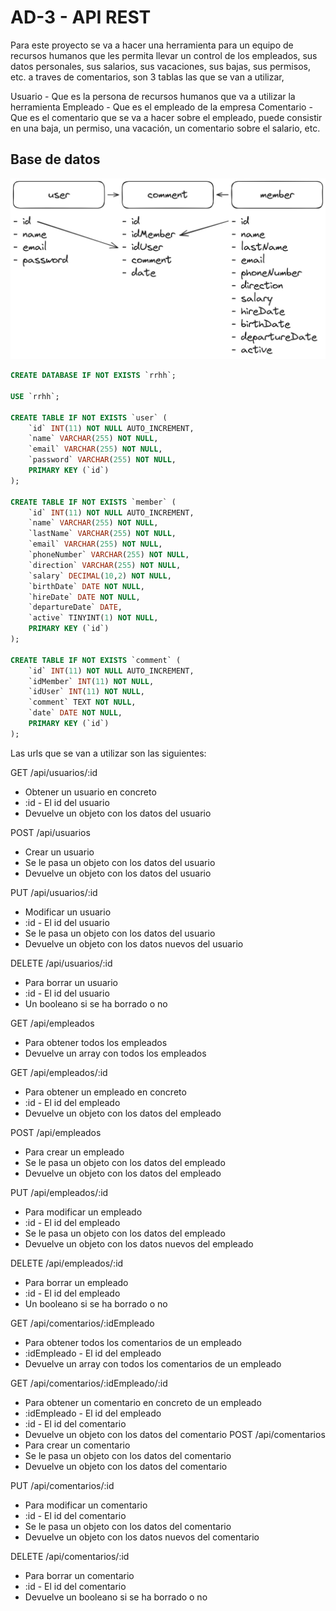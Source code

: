 # AD-3 - API REST

Para este proyecto se va a hacer una herramienta para un equipo de recursos humanos que les permita llevar un control de los empleados, sus datos personales, sus salarios, sus vacaciones, sus bajas, sus permisos, etc. a traves de comentarios, son 3 tablas las que se van a utilizar,

Usuario - Que es la persona de recursos humanos que va a utilizar la herramienta
Empleado - Que es el empleado de la empresa
Comentario - Que es el comentario que se va a hacer sobre el empleado, puede consistir en una baja, un permiso, una vacación, un comentario sobre el salario, etc.

## Base de datos

![Base de datos](./img/bbdd.png)

```sql
CREATE DATABASE IF NOT EXISTS `rrhh`;

USE `rrhh`;

CREATE TABLE IF NOT EXISTS `user` (
    `id` INT(11) NOT NULL AUTO_INCREMENT,
    `name` VARCHAR(255) NOT NULL,
    `email` VARCHAR(255) NOT NULL,
    `password` VARCHAR(255) NOT NULL,
    PRIMARY KEY (`id`)
);

CREATE TABLE IF NOT EXISTS `member` (
    `id` INT(11) NOT NULL AUTO_INCREMENT,
    `name` VARCHAR(255) NOT NULL,
    `lastName` VARCHAR(255) NOT NULL,
    `email` VARCHAR(255) NOT NULL,
    `phoneNumber` VARCHAR(255) NOT NULL,
    `direction` VARCHAR(255) NOT NULL,
    `salary` DECIMAL(10,2) NOT NULL,
    `birthDate` DATE NOT NULL,
    `hireDate` DATE NOT NULL,
    `departureDate` DATE,
    `active` TINYINT(1) NOT NULL,
    PRIMARY KEY (`id`)
);

CREATE TABLE IF NOT EXISTS `comment` (
    `id` INT(11) NOT NULL AUTO_INCREMENT,
    `idMember` INT(11) NOT NULL,
    `idUser` INT(11) NOT NULL,
    `comment` TEXT NOT NULL,
    `date` DATE NOT NULL,
    PRIMARY KEY (`id`)
);

```

Las urls que se van a utilizar son las siguientes:

GET /api/usuarios/:id 
- Obtener un usuario en concreto
- :id - El id del usuario
- Devuelve un objeto con los datos del usuario

POST /api/usuarios
- Crear un usuario
- Se le pasa un objeto con los datos del usuario
- Devuelve un objeto con los datos del usuario

PUT /api/usuarios/:id 
- Modificar un usuario
- :id - El id del usuario
- Se le pasa un objeto con los datos del usuario
- Devuelve un objeto con los datos nuevos del usuario

DELETE /api/usuarios/:id 
- Para borrar un usuario
- :id - El id del usuario
- Un booleano si se ha borrado o no


GET /api/empleados 
- Para obtener todos los empleados
- Devuelve un array con todos los empleados

GET /api/empleados/:id 
- Para obtener un empleado en concreto
- :id - El id del empleado
- Devuelve un objeto con los datos del empleado

POST /api/empleados 
- Para crear un empleado
- Se le pasa un objeto con los datos del empleado
- Devuelve un objeto con los datos del empleado

PUT /api/empleados/:id 
- Para modificar un empleado
- :id - El id del empleado
- Se le pasa un objeto con los datos del empleado
- Devuelve un objeto con los datos nuevos del empleado

DELETE /api/empleados/:id 
- Para borrar un empleado
- :id - El id del empleado
- Un booleano si se ha borrado o no

GET /api/comentarios/:idEmpleado 
- Para obtener todos los comentarios de un empleado
- :idEmpleado - El id del empleado
- Devuelve un array con todos los comentarios de un empleado

GET /api/comentarios/:idEmpleado/:id 
- Para obtener un comentario en concreto de un empleado
- :idEmpleado - El id del empleado
- :id - El id del comentario
- Devuelve un objeto con los datos del comentario
POST /api/comentarios 
- Para crear un comentario
- Se le pasa un objeto con los datos del comentario
- Devuelve un objeto con los datos del comentario

PUT /api/comentarios/:id 
- Para modificar un comentario
- :id - El id del comentario
- Se le pasa un objeto con los datos del comentario
- Devuelve un objeto con los datos nuevos del comentario

DELETE /api/comentarios/:id 
- Para borrar un comentario
- :id - El id del comentario
- Devuelve un booleano si se ha borrado o no

